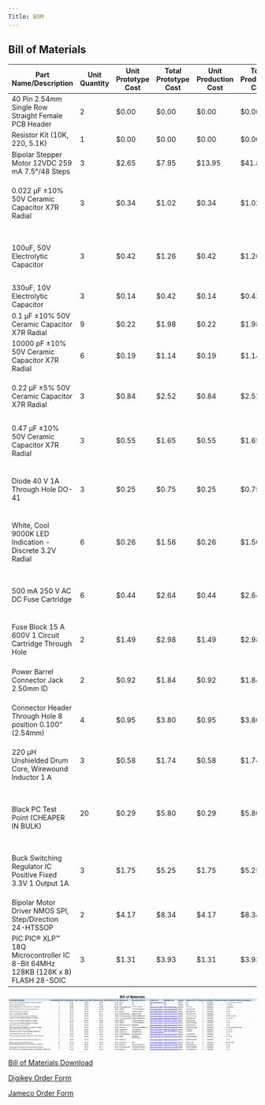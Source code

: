 ```yaml
---
Title: BOM
---
```

## Bill of Materials

| Part Name/Description                                                           | Unit Quantity | Unit Prototype Cost | Total Prototype Cost | Unit Production Cost | Total Production Cost | Manufacturer                            | Manufacturer Part # | Vendor Link                                                                                                                                                                                                                                                                                                                                                                                                                                                                                                                                                                                                                                                                                                                                                                                                                                                                                                                                                                                                                                                                | Datasheet Link                                                                                                                                                                                                                                                                                                                                             | Supplier | Supplier Part #             | \# Ordered | Date Ordered | \# Received | Surplus | Schematic Reference Designators |
| ------------------------------------------------------------------------------- | ------------- | ------------------- | -------------------- | -------------------- | --------------------- | --------------------------------------- | ------------------- | -------------------------------------------------------------------------------------------------------------------------------------------------------------------------------------------------------------------------------------------------------------------------------------------------------------------------------------------------------------------------------------------------------------------------------------------------------------------------------------------------------------------------------------------------------------------------------------------------------------------------------------------------------------------------------------------------------------------------------------------------------------------------------------------------------------------------------------------------------------------------------------------------------------------------------------------------------------------------------------------------------------------------------------------------------------------------- | ---------------------------------------------------------------------------------------------------------------------------------------------------------------------------------------------------------------------------------------------------------------------------------------------------------------------------------------------------------- | -------- | --------------------------- | ---------- | ------------ | ----------- | ------- | ------------------------------- |
| 40 Pin 2.54mm Single Row Straight Female PCB Header                             | 2             | $0.00               | $0.00                | $0.00                | $0.00                 | Qunqi                                   | N/A                 | [https://www.amazon.com/Qunqi-2-54mm-Straight-Connector-Arduino/dp/B07CGGSDWF/ref=sr_1_17?dchild=1&keywords=female+header+strips&qid=1595380282&sr=8-17](https://www.amazon.com/Qunqi-2-54mm-Straight-Connector-Arduino/dp/B07CGGSDWF/ref=sr_1_17?dchild=1&keywords=female+header+strips&qid=1595380282&sr=8-17)                                                                                                                                                                                                                                                                                                                                                                                                                                                                                                                                                                                                                                                                                                                                                           | N/A                                                                                                                                                                                                                                                                                                                                                        | Peralta  | N/A                         | 2          | 2/28/2025    |             | \-2     | J1, J5, J6, J9, J10, J11        |
| Resistor Kit (10K, 220, 5.1K)                                                   | 1             | $0.00               | $0.00                | $0.00                | $0.00                 | N/A                                     | N/A                 | N/A                                                                                                                                                                                                                                                                                                                                                                                                                                                                                                                                                                                                                                                                                                                                                                                                                                                                                                                                                                                                                                                                        | N/A                                                                                                                                                                                                                                                                                                                                                        | Peralta  | N/A                         | 1          | 2/28/2025    |             | \-1     | R1-R7                           |
| Bipolar Stepper Motor 12VDC 259 mA 7.5°/48 Steps                                | 3             | $2.65               | $7.95                | $13.95               | $41.85                | Fulling Motor USA                       | 35BYHJ30-36A        | [https://www.jameco.com/z/35BYHJ30-36A-Fulling-Motor-USA-Bipolar-Stepper-Motor-12VDC-259-mA-7-5-deg-48-Steps_2234476.html?CID=GOOG&gad_source=1&gclid=CjwKCAiAlPu9BhAjEiwA5NDSA3S3xKQSO3o9rV3IAYmnlmhb64g-l5FYRvc8DqAq_hisXs7W4HKWGxoCDoUQAvD_BwE](https://www.jameco.com/z/35BYHJ30-36A-Fulling-Motor-USA-Bipolar-Stepper-Motor-12VDC-259-mA-7-5-deg-48-Steps_2234476.html?CID=GOOG&gad_source=1&gclid=CjwKCAiAlPu9BhAjEiwA5NDSA3S3xKQSO3o9rV3IAYmnlmhb64g-l5FYRvc8DqAq_hisXs7W4HKWGxoCDoUQAvD_BwE)                                                                                                                                                                                                                                                                                                                                                                                                                                                                                                                                                                       | [https://www.jameco.com/Jameco/Products/ProdDS/2234476.pdf](https://www.jameco.com/Jameco/Products/ProdDS/2234476.pdf)                                                                                                                                                                                                                                     | Jameco   | 2234476                     | 1          | 2/28/2025    |             | \-3     | External                        |
| 0.022 µF ±10% 50V Ceramic Capacitor X7R Radial                                  | 3             | $0.34               | $1.02                | $0.34                | $1.02                 | KEMET                                   | C317C223K5R5TA      | [https://www.digikey.com/en/products/detail/kemet/C317C223K5R5TA/818003?gclsrc=aw.ds&&utm_adgroup=&utm_source=google&utm_medium=cpc&utm_campaign=PMax%20Supplier_Focus%20Supplier&utm_term=&utm_content=&utm_id=go_cmp-20243063242_adg-_ad-__dev-c_ext-_prd-818003_sig-CjwKCAiAlPu9BhAjEiwA5NDSA9ZnAvqPFta42b8yNWGzpqlgQcslWREW5KJrOqDfQd4mBZ5f9KFpHBoCas8QAvD_BwE&gad_source=1&gclid=CjwKCAiAlPu9BhAjEiwA5NDSA9ZnAvqPFta42b8yNWGzpqlgQcslWREW5KJrOqDfQd4mBZ5f9KFpHBoCas8QAvD_BwE&gclsrc=aw.ds](https://www.digikey.com/en/products/detail/kemet/C317C223K5R5TA/818003?gclsrc=aw.ds&&utm_adgroup=&utm_source=google&utm_medium=cpc&utm_campaign=PMax%20Supplier_Focus%20Supplier&utm_term=&utm_content=&utm_id=go_cmp-20243063242_adg-_ad-__dev-c_ext-_prd-818003_sig-CjwKCAiAlPu9BhAjEiwA5NDSA9ZnAvqPFta42b8yNWGzpqlgQcslWREW5KJrOqDfQd4mBZ5f9KFpHBoCas8QAvD_BwE&gad_source=1&gclid=CjwKCAiAlPu9BhAjEiwA5NDSA9ZnAvqPFta42b8yNWGzpqlgQcslWREW5KJrOqDfQd4mBZ5f9KFpHBoCas8QAvD_BwE&gclsrc=aw.ds)                                                                             | [https://content.kemet.com/datasheets/KEM_C1050_GOLDMAX_X7R.pdf](https://content.kemet.com/datasheets/KEM_C1050_GOLDMAX_X7R.pdf)                                                                                                                                                                                                                           | Digkey   | 399-4227-ND                 | 3          | 2/28/2025    |             | \-3     | C8                              |
| 100uF, 50V Electrolytic Capacitor                                               | 3             | $0.42               | $1.26                | $0.42                | $1.26                 | Nichicon                                | UPW1H101MPD         | [https://www.digikey.com/en/products/detail/nichicon/UPW1H101MPD/589640?gclsrc=aw.ds&&utm_adgroup=&utm_source=google&utm_medium=cpc&utm_campaign=PMax%20Shopping_Product_Medium%20ROAS%20Categories&utm_term=&utm_content=&utm_id=go_cmp-20223376311_adg-_ad-__dev-c_ext-_prd-589640_sig-CjwKCAiAlPu9BhAjEiwA5NDSAxQXM9bS0h4xB4h52tJNU96R1mbqO_29Kcu0NgNw2bosvY6SHRMtnxoCVIUQAvD_BwE&gad_source=1&gclid=CjwKCAiAlPu9BhAjEiwA5NDSAxQXM9bS0h4xB4h52tJNU96R1mbqO_29Kcu0NgNw2bosvY6SHRMtnxoCVIUQAvD_BwE&gclsrc=aw.ds](https://www.digikey.com/en/products/detail/nichicon/UPW1H101MPD/589640?gclsrc=aw.ds&&utm_adgroup=&utm_source=google&utm_medium=cpc&utm_campaign=PMax%20Shopping_Product_Medium%20ROAS%20Categories&utm_term=&utm_content=&utm_id=go_cmp-20223376311_adg-_ad-__dev-c_ext-_prd-589640_sig-CjwKCAiAlPu9BhAjEiwA5NDSAxQXM9bS0h4xB4h52tJNU96R1mbqO_29Kcu0NgNw2bosvY6SHRMtnxoCVIUQAvD_BwE&gad_source=1&gclid=CjwKCAiAlPu9BhAjEiwA5NDSAxQXM9bS0h4xB4h52tJNU96R1mbqO_29Kcu0NgNw2bosvY6SHRMtnxoCVIUQAvD_BwE&gclsrc=aw.ds)                                         | [https://www.nichicon.co.jp/english/series_items/catalog_pdf/e-upw.pdf](https://www.nichicon.co.jp/english/series_items/catalog_pdf/e-upw.pdf)                                                                                                                                                                                                             | Digikey  | 493-1899-ND                 | 3          | 2/28/2025    |             | \-3     | C1                              |
| 330uF, 10V Electrolytic Capacitor                                               | 3             | $0.14               | $0.42                | $0.14                | $0.42                 | Würth Elektronik                        | 860020273010        | [https://www.digikey.com/en/products/detail/w%C3%BCrth-elektronik/860020273010/5727147](https://www.digikey.com/en/products/detail/w%C3%BCrth-elektronik/860020273010/5727147)                                                                                                                                                                                                                                                                                                                                                                                                                                                                                                                                                                                                                                                                                                                                                                                                                                                                                             | [https://www.we-online.com/components/products/datasheet/860020273010.pdf](https://www.we-online.com/components/products/datasheet/860020273010.pdf)                                                                                                                                                                                                       | Digikey  | 732-8912-1-ND               | 3          | 2/28/2025    |             | \-3     | C2                              |
| 0.1 µF ±10% 50V Ceramic Capacitor X7R Radial                                    | 9             | $0.22               | $1.98                | $0.22                | $1.98                 | Vishay Beyschlag/Draloric/BC Components | K104K10X7RF5UH5     | [https://www.digikey.com/en/products/detail/vishay-beyschlag-draloric-bc-components/K104K10X7RF5UH5/2356879](https://www.digikey.com/en/products/detail/vishay-beyschlag-draloric-bc-components/K104K10X7RF5UH5/2356879)                                                                                                                                                                                                                                                                                                                                                                                                                                                                                                                                                                                                                                                                                                                                                                                                                                                   | [https://www.vishay.com/docs/45171/kseries.pdf](https://www.vishay.com/docs/45171/kseries.pdf)                                                                                                                                                                                                                                                             | Digikey  | BC2665CT-ND - Cut Tape (CT) | 9          | 2/28/2025    |             | \-9     | C3, C4, C10                     |
| 10000 pF ±10% 50V Ceramic Capacitor X7R Radial                                  | 6             | $0.19               | $1.14                | $0.19                | $1.14                 | Vishay Beyschlag/Draloric/BC Components | K103K10X7RF5UH5     | [https://www.digikey.com/en/products/detail/vishay-beyschlag-draloric-bc-components/K103K10X7RF5UH5/2356876](https://www.digikey.com/en/products/detail/vishay-beyschlag-draloric-bc-components/K103K10X7RF5UH5/2356876)                                                                                                                                                                                                                                                                                                                                                                                                                                                                                                                                                                                                                                                                                                                                                                                                                                                   | [https://www.vishay.com/docs/45171/kseries.pdf](https://www.vishay.com/docs/45171/kseries.pdf)                                                                                                                                                                                                                                                             | Digikey  | BC2662CT-ND                 | 6          | 2/28/2025    |             | \-6     | C5, C6                          |
| 0.22 µF ±5% 50V Ceramic Capacitor X7R Radial                                    | 3             | $0.84               | $2.52                | $0.84                | $2.52                 | KEMET                                   | C322C224J5R5TA      | [https://www.digikey.com/en/products/detail/kemet/C322C224J5R5TA/3726058?gclsrc=aw.ds&&utm_adgroup=&utm_source=google&utm_medium=cpc&utm_campaign=PMax%20Supplier_Focus%20Supplier&utm_term=&utm_content=&utm_id=go_cmp-20243063242_adg-_ad-__dev-c_ext-_prd-3726058_sig-CjwKCAiAlPu9BhAjEiwA5NDSA5I5Uy-qjYLmZpUetz5B2e21aAGIUOc0xq4GaA5meY42pFcGGwWOMRoCzysQAvD_BwE&gad_source=1&gclid=CjwKCAiAlPu9BhAjEiwA5NDSA5I5Uy-qjYLmZpUetz5B2e21aAGIUOc0xq4GaA5meY42pFcGGwWOMRoCzysQAvD_BwE&gclsrc=aw.ds](https://www.digikey.com/en/products/detail/kemet/C322C224J5R5TA/3726058?gclsrc=aw.ds&&utm_adgroup=&utm_source=google&utm_medium=cpc&utm_campaign=PMax%20Supplier_Focus%20Supplier&utm_term=&utm_content=&utm_id=go_cmp-20243063242_adg-_ad-__dev-c_ext-_prd-3726058_sig-CjwKCAiAlPu9BhAjEiwA5NDSA5I5Uy-qjYLmZpUetz5B2e21aAGIUOc0xq4GaA5meY42pFcGGwWOMRoCzysQAvD_BwE&gad_source=1&gclid=CjwKCAiAlPu9BhAjEiwA5NDSA5I5Uy-qjYLmZpUetz5B2e21aAGIUOc0xq4GaA5meY42pFcGGwWOMRoCzysQAvD_BwE&gclsrc=aw.ds)                                                                         | [https://search.kemet.com/download/datasheet/C322C224J5R5TA](https://search.kemet.com/download/datasheet/C322C224J5R5TA)                                                                                                                                                                                                                                   | Digikey  | 399-9805-ND                 | 3          | 2/28/2025    |             | \-3     | C7                              |
| 0.47 µF ±10% 50V Ceramic Capacitor X7R Radial                                   | 3             | $0.55               | $1.65                | $0.55                | $1.65                 | KEMET                                   | C317C474K5R5TA      | [https://www.digikey.com/en/products/detail/kemet/C317C474K5R5TA/14681326?gclsrc=aw.ds&&utm_adgroup=&utm_source=google&utm_medium=cpc&utm_campaign=PMax%20Supplier_Focus%20Supplier&utm_term=&utm_content=&utm_id=go_cmp-20243063242_adg-_ad-__dev-c_ext-_prd-14681326_sig-CjwKCAiAlPu9BhAjEiwA5NDSA1dzaCjTNasTq9KPlA2qV6BesnvGz6t2xcwVVG73-5X3i1rAW211WBoC08gQAvD_BwE&gad_source=1&gclid=CjwKCAiAlPu9BhAjEiwA5NDSA1dzaCjTNasTq9KPlA2qV6BesnvGz6t2xcwVVG73-5X3i1rAW211WBoC08gQAvD_BwE&gclsrc=aw.ds](https://www.digikey.com/en/products/detail/kemet/C317C474K5R5TA/14681326?gclsrc=aw.ds&&utm_adgroup=&utm_source=google&utm_medium=cpc&utm_campaign=PMax%20Supplier_Focus%20Supplier&utm_term=&utm_content=&utm_id=go_cmp-20243063242_adg-_ad-__dev-c_ext-_prd-14681326_sig-CjwKCAiAlPu9BhAjEiwA5NDSA1dzaCjTNasTq9KPlA2qV6BesnvGz6t2xcwVVG73-5X3i1rAW211WBoC08gQAvD_BwE&gad_source=1&gclid=CjwKCAiAlPu9BhAjEiwA5NDSA1dzaCjTNasTq9KPlA2qV6BesnvGz6t2xcwVVG73-5X3i1rAW211WBoC08gQAvD_BwE&gclsrc=aw.ds)                                                                     | [https://content.kemet.com/datasheets/KEM_C1050_GOLDMAX_X7R.pdf](https://content.kemet.com/datasheets/KEM_C1050_GOLDMAX_X7R.pdf)                                                                                                                                                                                                                           | Digikey  | 399-C317C474K5R5TA-ND       | 3          | 2/28/2025    |             | \-3     | C9                              |
| Diode 40 V 1A Through Hole DO-41                                                | 3             | $0.25               | $0.75                | $0.25                | $0.75                 | STMicroelectronics                      | 1N5819RL            | [https://www.digikey.com/en/products/detail/stmicroelectronics/1N5819RL/1883818?gclsrc=aw.ds&&utm_adgroup=&utm_source=google&utm_medium=cpc&utm_campaign=PMax%20Supplier_Focus%20Supplier&utm_term=&utm_content=&utm_id=go_cmp-20243063242_adg-_ad-__dev-c_ext-_prd-1883818_sig-CjwKCAiAlPu9BhAjEiwA5NDSA1k8pjBYYJIwnoMBpdygCEZCQK5SmGa0fo9TNcJj2FrpyEBgjJLeAhoCs6gQAvD_BwE&gad_source=1&gclid=CjwKCAiAlPu9BhAjEiwA5NDSA1k8pjBYYJIwnoMBpdygCEZCQK5SmGa0fo9TNcJj2FrpyEBgjJLeAhoCs6gQAvD_BwE&gclsrc=aw.ds](https://www.digikey.com/en/products/detail/stmicroelectronics/1N5819RL/1883818?gclsrc=aw.ds&&utm_adgroup=&utm_source=google&utm_medium=cpc&utm_campaign=PMax%20Supplier_Focus%20Supplier&utm_term=&utm_content=&utm_id=go_cmp-20243063242_adg-_ad-__dev-c_ext-_prd-1883818_sig-CjwKCAiAlPu9BhAjEiwA5NDSA1k8pjBYYJIwnoMBpdygCEZCQK5SmGa0fo9TNcJj2FrpyEBgjJLeAhoCs6gQAvD_BwE&gad_source=1&gclid=CjwKCAiAlPu9BhAjEiwA5NDSA1k8pjBYYJIwnoMBpdygCEZCQK5SmGa0fo9TNcJj2FrpyEBgjJLeAhoCs6gQAvD_BwE&gclsrc=aw.ds)                                                           | [https://www.st.com/content/ccc/resource/technical/document/datasheet/26/db/14/60/52/47/47/5b/CD00001625.pdf/files/CD00001625.pdf/jcr:content/translations/en.CD00001625.pdf](https://www.st.com/content/ccc/resource/technical/document/datasheet/26/db/14/60/52/47/47/5b/CD00001625.pdf/files/CD00001625.pdf/jcr:content/translations/en.CD00001625.pdf) | Digikey  | 497-7053-2-ND               | 3          | 2/28/2025    |             | \-3     | D1                              |
| White, Cool 9000K LED Indication - Discrete 3.2V Radial                         | 6             | $0.26               | $1.56                | $0.26                | $1.56                 | Cree LED                                | C503B-WAN-CBBDB151  | [https://www.digikey.com/en/products/detail/cree-led/C503B-WAN-CBBDB151/5824241?gclsrc=aw.ds&&utm_adgroup=&utm_source=google&utm_medium=cpc&utm_campaign=PMax%20Shopping_Product_Medium%20ROAS%20Categories&utm_term=&utm_content=&utm_id=go_cmp-20223376311_adg-_ad-__dev-c_ext-_prd-5824241_sig-CjwKCAiAlPu9BhAjEiwA5NDSA8z4fE8LbGnArh0_ItNKKUuYQxMFTiPGONT_gDVCauDFlNFjsNpeEBoCHt4QAvD_BwE&gad_source=1&gclid=CjwKCAiAlPu9BhAjEiwA5NDSA8z4fE8LbGnArh0_ItNKKUuYQxMFTiPGONT_gDVCauDFlNFjsNpeEBoCHt4QAvD_BwE&gclsrc=aw.ds](https://www.digikey.com/en/products/detail/cree-led/C503B-WAN-CBBDB151/5824241?gclsrc=aw.ds&&utm_adgroup=&utm_source=google&utm_medium=cpc&utm_campaign=PMax%20Shopping_Product_Medium%20ROAS%20Categories&utm_term=&utm_content=&utm_id=go_cmp-20223376311_adg-_ad-__dev-c_ext-_prd-5824241_sig-CjwKCAiAlPu9BhAjEiwA5NDSA8z4fE8LbGnArh0_ItNKKUuYQxMFTiPGONT_gDVCauDFlNFjsNpeEBoCHt4QAvD_BwE&gad_source=1&gclid=CjwKCAiAlPu9BhAjEiwA5NDSA8z4fE8LbGnArh0_ItNKKUuYQxMFTiPGONT_gDVCauDFlNFjsNpeEBoCHt4QAvD_BwE&gclsrc=aw.ds)                       | [https://downloads.cree-led.com/files/ds/h/HB-C503B-WAN.pdf](https://downloads.cree-led.com/files/ds/h/HB-C503B-WAN.pdf)                                                                                                                                                                                                                                   | Digikey  | C503B-WAN-CBBDB151-ND       | 3          | 2/28/2025    |             | \-6     | LED1, LED2 (D3, D4)             |
| 500 mA 250 V AC DC Fuse Cartridge                                               | 6             | $0.44               | $2.64                | $0.44                | $2.64                 | Littelfuse Inc.                         | 0217.500MXP         | [https://www.digikey.com/en/products/detail/littelfuse-inc/0217.500MXP/777537?gclsrc=aw.ds&&utm_adgroup=&utm_source=google&utm_medium=cpc&utm_campaign=Pmax%20Shopping_Supplier_Littelfuse&utm_term=&utm_content=&utm_id=go_cmp-20747813920_adg-_ad-__dev-c_ext-_prd-777537_sig-CjwKCAiAlPu9BhAjEiwA5NDSA8BYCzGlhykL9Amp8tGEuaYxLEuPj67SjxVPP2m5LtlKVjOpu9tsbRoCqmYQAvD_BwE&gad_source=1&gclid=CjwKCAiAlPu9BhAjEiwA5NDSA8BYCzGlhykL9Amp8tGEuaYxLEuPj67SjxVPP2m5LtlKVjOpu9tsbRoCqmYQAvD_BwE&gclsrc=aw.ds](https://www.digikey.com/en/products/detail/littelfuse-inc/0217.500MXP/777537?gclsrc=aw.ds&&utm_adgroup=&utm_source=google&utm_medium=cpc&utm_campaign=Pmax%20Shopping_Supplier_Littelfuse&utm_term=&utm_content=&utm_id=go_cmp-20747813920_adg-_ad-__dev-c_ext-_prd-777537_sig-CjwKCAiAlPu9BhAjEiwA5NDSA8BYCzGlhykL9Amp8tGEuaYxLEuPj67SjxVPP2m5LtlKVjOpu9tsbRoCqmYQAvD_BwE&gad_source=1&gclid=CjwKCAiAlPu9BhAjEiwA5NDSA8BYCzGlhykL9Amp8tGEuaYxLEuPj67SjxVPP2m5LtlKVjOpu9tsbRoCqmYQAvD_BwE&gclsrc=aw.ds)                                                           | [https://www.littelfuse.com/assetdocs/littelfuse-fuse-217-datasheet?assetguid=af55be94-c42e-41b1-ad43-e070e09443fe](https://www.littelfuse.com/assetdocs/littelfuse-fuse-217-datasheet?assetguid=af55be94-c42e-41b1-ad43-e070e09443fe)                                                                                                                     | Digikey  | F1720-ND                    | 6          | 2/28/2025    |             | \-6     | F1, F2                          |
| Fuse Block 15 A 600V 1 Circuit Cartridge Through Hole                           | 2             | $1.49               | $2.98                | $1.49                | $2.98                 | Littelfuse Inc.                         | 03540101ZXGY        | [https://www.digikey.com/en/products/detail/littelfuse-inc/03540101ZXGY/553974](https://www.digikey.com/en/products/detail/littelfuse-inc/03540101ZXGY/553974)                                                                                                                                                                                                                                                                                                                                                                                                                                                                                                                                                                                                                                                                                                                                                                                                                                                                                                             | [https://www.littelfuse.com/assetdocs/littelfuse_fuse_block_354_datasheet.pdf?assetguid=6e94c133-ad48-47b7-8fff-80ea6c66704d](https://www.littelfuse.com/assetdocs/littelfuse_fuse_block_354_datasheet.pdf?assetguid=6e94c133-ad48-47b7-8fff-80ea6c66704d)                                                                                                 | Digikey  | F1498-ND                    | 2          | 2/28/2025    |             | \-2     | F1, F2                          |
| Power Barrel Connector Jack 2.50mm ID                                           | 2             | $0.92               | $1.84                | $0.92                | $1.84                 | Würth Elektronik                        | 694108301002        | [https://www.digikey.com/en/products/detail/w-rth-elektronik/694108301002/5047524?gclsrc=aw.ds&&utm_adgroup=&utm_source=google&utm_medium=cpc&utm_campaign=PMax%20Supplier_Focus%20Supplier&utm_term=&utm_content=&utm_id=go_cmp-20243063242_adg-_ad-__dev-c_ext-_prd-5047524_sig-CjwKCAiAlPu9BhAjEiwA5NDSA7T-ZANd_wE-CtZ_kWJkl6CjNUYDCGt3gncgXJSXJqwdPXRHSsNRChoC_zMQAvD_BwE&gad_source=1&gclid=CjwKCAiAlPu9BhAjEiwA5NDSA7T-ZANd_wE-CtZ_kWJkl6CjNUYDCGt3gncgXJSXJqwdPXRHSsNRChoC_zMQAvD_BwE&gclsrc=aw.ds](https://www.digikey.com/en/products/detail/w-rth-elektronik/694108301002/5047524?gclsrc=aw.ds&&utm_adgroup=&utm_source=google&utm_medium=cpc&utm_campaign=PMax%20Supplier_Focus%20Supplier&utm_term=&utm_content=&utm_id=go_cmp-20243063242_adg-_ad-__dev-c_ext-_prd-5047524_sig-CjwKCAiAlPu9BhAjEiwA5NDSA7T-ZANd_wE-CtZ_kWJkl6CjNUYDCGt3gncgXJSXJqwdPXRHSsNRChoC_zMQAvD_BwE&gad_source=1&gclid=CjwKCAiAlPu9BhAjEiwA5NDSA7T-ZANd_wE-CtZ_kWJkl6CjNUYDCGt3gncgXJSXJqwdPXRHSsNRChoC_zMQAvD_BwE&gclsrc=aw.ds)                                                       | [https://www.we-online.com/katalog/datasheet/6941xx301002.pdf](https://www.we-online.com/katalog/datasheet/6941xx301002.pdf)                                                                                                                                                                                                                               | Digikey  | 732-5934-ND                 | 2          | 2/28/2025    |             | \-2     | J3                              |
| Connector Header Through Hole 8 position 0.100" (2.54mm)                        | 4             | $0.95               | $3.80                | $0.95                | $3.80                 | Molex                                   | 702460801           | [https://www.digikey.com/en/products/detail/molex/0702460801/760165](https://www.digikey.com/en/products/detail/molex/0702460801/760165)                                                                                                                                                                                                                                                                                                                                                                                                                                                                                                                                                                                                                                                                                                                                                                                                                                                                                                                                   | [https://www.molex.com/en-us/products/part-detail/702460801?display=pdf](https://www.molex.com/en-us/products/part-detail/702460801?display=pdf)                                                                                                                                                                                                           | Digikey  | 900-0702460801-ND           | 4          | 2/28/2025    |             | \-4     | J7, J8                          |
| <br>220 µH Unshielded Drum Core, Wirewound Inductor 1 A                         | 3             | $0.58               | $1.74                | $0.58                | $1.74                 | Bourns Inc.                             | RLB9012-221KL       | [https://www.digikey.com/en/products/detail/bourns-inc/RLB9012-221KL/1969608](https://www.digikey.com/en/products/detail/bourns-inc/RLB9012-221KL/1969608)                                                                                                                                                                                                                                                                                                                                                                                                                                                                                                                                                                                                                                                                                                                                                                                                                                                                                                                 | [https://www.bourns.com/docs/Product-Datasheets/RLB9012.pdf](https://www.bourns.com/docs/Product-Datasheets/RLB9012.pdf)                                                                                                                                                                                                                                   | Digikey  | RLB9012-221KL-ND            | 3          | 2/28/2025    |             | \-3     | L1                              |
| <br>Black PC Test Point (CHEAPER IN BULK)                                       | 20            | $0.29               | $5.80                | $0.29                | $5.80                 | Keystone E                              | 5011                | [https://www.digikey.com/en/products/detail/keystone-electronics/5011/255333?gclsrc=aw.ds&&utm_adgroup=&utm_source=google&utm_medium=cpc&utm_campaign=PMax%20Shopping_Product_Medium%20ROAS%20Categories&utm_term=&utm_content=&utm_id=go_cmp-20223376311_adg-_ad-__dev-c_ext-_prd-255333_sig-CjwKCAiAlPu9BhAjEiwA5NDSA8TUx04YxPopTGa7jYQQJyWZN7Hyo5UoOw--EulGNBDgaZwMmuPJABoCZT8QAvD_BwE&gad_source=1&gclid=CjwKCAiAlPu9BhAjEiwA5NDSA8TUx04YxPopTGa7jYQQJyWZN7Hyo5UoOw--EulGNBDgaZwMmuPJABoCZT8QAvD_BwE&gclsrc=aw.ds](https://www.digikey.com/en/products/detail/keystone-electronics/5011/255333?gclsrc=aw.ds&&utm_adgroup=&utm_source=google&utm_medium=cpc&utm_campaign=PMax%20Shopping_Product_Medium%20ROAS%20Categories&utm_term=&utm_content=&utm_id=go_cmp-20223376311_adg-_ad-__dev-c_ext-_prd-255333_sig-CjwKCAiAlPu9BhAjEiwA5NDSA8TUx04YxPopTGa7jYQQJyWZN7Hyo5UoOw--EulGNBDgaZwMmuPJABoCZT8QAvD_BwE&gad_source=1&gclid=CjwKCAiAlPu9BhAjEiwA5NDSA8TUx04YxPopTGa7jYQQJyWZN7Hyo5UoOw--EulGNBDgaZwMmuPJABoCZT8QAvD_BwE&gclsrc=aw.ds)                               | [https://www.keyelco.com/userAssets/file/M65p56.pdf](https://www.keyelco.com/userAssets/file/M65p56.pdf)                                                                                                                                                                                                                                                   | Digikey  | 36-5011-ND                  | 10         | 2/28/2025    |             | \-20    | TP1-TP9                         |
| Buck Switching Regulator IC Positive Fixed 3.3V 1 Output 1A                     | 3             | $1.75               | $5.25                | $1.75                | $5.25                 | Microchip                               | LM2575-3.3WU-TR     | [https://www.digikey.com/en/products/detail/microchip-technology/LM2575-3.3WU-TR/16679441?gclsrc=aw.ds&&utm_adgroup=&utm_source=google&utm_medium=cpc&utm_campaign=PMax%20Shopping_Product_Medium%20ROAS%20Categories&utm_term=&utm_content=&utm_id=go_cmp-20223376311_adg-_ad-__dev-c_ext-_prd-16679441_sig-CjwKCAiAzvC9BhADEiwAEhtlNzgovozCst-eYHqQ_QTT8CnWAbNFBMAkZ4CDkSU5XGTwzjRZVjpIaRoC3hsQAvD_BwE&gad_source=1&gclid=CjwKCAiAzvC9BhADEiwAEhtlNzgovozCst-eYHqQ_QTT8CnWAbNFBMAkZ4CDkSU5XGTwzjRZVjpIaRoC3hsQAvD_BwE&gclsrc=aw.ds](https://www.digikey.com/en/products/detail/microchip-technology/LM2575-3.3WU-TR/16679441?gclsrc=aw.ds&&utm_adgroup=&utm_source=google&utm_medium=cpc&utm_campaign=PMax%20Shopping_Product_Medium%20ROAS%20Categories&utm_term=&utm_content=&utm_id=go_cmp-20223376311_adg-_ad-__dev-c_ext-_prd-16679441_sig-CjwKCAiAzvC9BhADEiwAEhtlNzgovozCst-eYHqQ_QTT8CnWAbNFBMAkZ4CDkSU5XGTwzjRZVjpIaRoC3hsQAvD_BwE&gad_source=1&gclid=CjwKCAiAzvC9BhADEiwAEhtlNzgovozCst-eYHqQ_QTT8CnWAbNFBMAkZ4CDkSU5XGTwzjRZVjpIaRoC3hsQAvD_BwE&gclsrc=aw.ds) | [https://ww1.microchip.com/downloads/en/DeviceDoc/lm2575.pdf](https://ww1.microchip.com/downloads/en/DeviceDoc/lm2575.pdf)                                                                                                                                                                                                                                 | Digikey  | 150-LM2575-3.3WU-TRCT-ND    | 3          | 2/28/2025    |             | \-3     | U2                              |
| Bipolar Motor Driver NMOS SPI, Step/Direction 24-HTSSOP                         | 2             | $4.17               | $8.34                | $4.17                | $8.34                 | Texas Instrument                        | DRV8889QPWPRQ1      | [https://www.digikey.com/en/products/detail/texas-instruments/DRV8889QPWPRQ1/11615769](https://www.digikey.com/en/products/detail/texas-instruments/DRV8889QPWPRQ1/11615769)                                                                                                                                                                                                                                                                                                                                                                                                                                                                                                                                                                                                                                                                                                                                                                                                                                                                                               | [https://www.ti.com/general/docs/suppproductinfo.tsp?distId=10&gotoUrl=http%253A%252F%252Fwww.ti.com%252Flit%252Fgpn%252Fdrv8889-q1](https://www.ti.com/general/docs/suppproductinfo.tsp?distId=10&gotoUrl=http%253A%252F%252Fwww.ti.com%252Flit%252Fgpn%252Fdrv8889-q1)                                                                                   | Digikey  | 296-DRV8889QPWPRQ1CT-ND     | 2          | 2/28/2025    |             | \-2     | U1                              |
| PIC PIC® XLP™ 18Q Microcontroller IC 8-Bit 64MHz 128KB (128K x 8) FLASH 28-SOIC | 3             | $1.31               | $3.93                | $1.31                | $3.93                 | Microchip                               | PIC18F27Q10-I/SO    | [https://www.digikey.com/en/products/detail/microchip-technology/PIC18F27Q10-I-SO/10064343](https://www.digikey.com/en/products/detail/microchip-technology/PIC18F27Q10-I-SO/10064343)                                                                                                                                                                                                                                                                                                                                                                                                                                                                                                                                                                                                                                                                                                                                                                                                                                                                                     | [https://ww1.microchip.com/downloads/en/DeviceDoc/PIC18F27-47Q10-Data-Sheet-40002043E.pdf](https://ww1.microchip.com/downloads/en/DeviceDoc/PIC18F27-47Q10-Data-Sheet-40002043E.pdf)                                                                                                                                                                       | Digikey  | PIC18F27Q10-I/SO-ND         | 3          | 2/28/2025    |             | \-3     | IC1                             |



<img src="https://raw.githubusercontent.com/shonha/EGR314SSH.github.io/refs/heads/main/images/BOMV2.png">

[Bill of Materials Download](https://github.com/shonha/EGR314SSH.github.io/blob/main/Documentation/EGR314%20BOM.xlsx)

[Digikey Order Form](https://github.com/shonha/EGR314SSH.github.io/blob/main/Documentation/EGR%20314%20Digikey.xlsx)

[Jameco Order Form](https://github.com/shonha/EGR314SSH.github.io/blob/main/Documentation/EGR%20314%20Jameco.xlsx)
